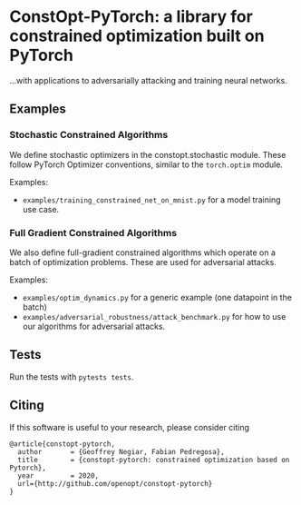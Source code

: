 # ConstOpt-PyTorch: a library for constrained optimization built on PyTorch
 ...with applications to adversarially attacking and training neural networks.

## Examples

### Stochastic Constrained Algorithms
We define stochastic optimizers in the constopt.stochastic module. These follow PyTorch Optimizer conventions, similar to the `torch.optim` module.

Examples:
- `examples/training_constrained_net_on_mnist.py` for a model training use case.

### Full Gradient Constrained Algorithms

We also define full-gradient constrained algorithms which operate on a batch of optimization problems.
These are used for adversarial attacks.

Examples:

- `examples/optim_dynamics.py` for a generic example (one datapoint in the batch)
- `examples/adversarial_robustness/attack_benchmark.py` for how to use our algorithms for adversarial attacks. 

## Tests

Run the tests with `pytests tests`.

## Citing

If this software is useful to your research, please consider citing
```
@article{constopt-pytorch,
  author       = {Geoffrey Negiar, Fabian Pedregosa},
  title        = {constopt-pytorch: constrained optimization based on Pytorch},
  year         = 2020,
  url={http://github.com/openopt/constopt-pytorch}
}
```

